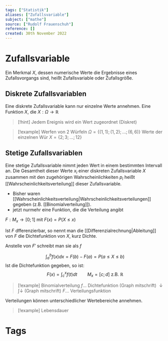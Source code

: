 ```yaml
---
tags: ["Statistik"]
aliases: ["Zufallsvariable"]
subject: ["mathe"]
source: ["Rudolf Frauenschuh"]
reference: []
created: 30th November 2022
---
```


# Zufallsvariable
Ein Merkmal $X$, dessen numerische Werte die Ergebnisse eines Zufallsvorgangs sind, heißt Zufallsvariable oder Zufallsgröße.
## Diskrete Zufallsvariablen
Eine diskrete Zufallsvariable kann nur einzelne Werte annehmen.
Eine Funktion $X$, die $X:\Omega\rightarrow\mathbb{R}$

>[!hint] Jedem Ereignis wird ein Wert zugeordnet (Diskret)

>[!example] Werfen von 2 Würfeln
>$\Omega=\{(1,1);(1,2);\dots;(6,6)\}$ Werte der einzelnen Wür
>$X=\{2;3;\dots;12\}$

## Stetige Zufallsvariablen
Eine stetige Zufallsvariable nimmt jeden Wert in einem bestimmten Intervall an.
Die Gesamtheit dieser Werte $x_{i}$ einer diskreten Zufallsvariable $X$ zusammen mit den zugehörigen Wahrscheinlichkeiten $p_{i}$ heißt [[Wahrscheinlichkeitsverteilung]] dieser Zufallsvariable.

- Bisher waren [[Wahrscheinlichkeitsverteilung|Wahrscheinlichkeitsverteilungen]] gegeben (z.B. [[Binomialverteilung]]).
- jetzt nurmehr eine Funktion, die die Verteilung angibt

$F: M_{x}\rightarrow[0;1]$ mit $F(x)=P(X\leq x)$

Ist $F$ dfferenzierbar, so nennt man die [[Differenzialrechnung|Ableitung]] von $F$ die Dichtefunktion von $X$, kurz Dichte.

Anstelle von $F'$ schreibt man sie als $f$

$$
\int^{b}_{a} f(x)dx= F(b)-F(a) = P(a\leq X\leq b)
$$
Ist die Dichtefunktion gegeben, so ist:
$$
F(x)=\int^{x}_{c}f(t)dt\qquad M_{x}=[c;d]\text{ z.B. } \mathbb{R}
$$
> [!example] Binomialverteilung
> $f\dots$ Dichtefunktion
> (Graph mitschrift)
> $\downarrow\int\downarrow$
> (Graph mitschrift)
> $F\dots$ Verteilungsfunktion

Verteilungen können unterschiedlicher Wertebereiche annehmen.

>[!example] Lebensdauer

# Tags